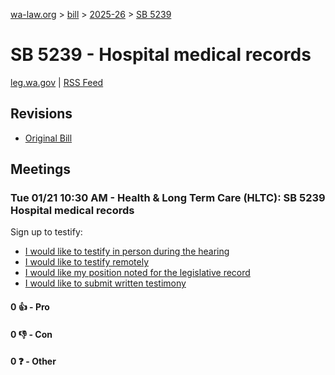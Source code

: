 [wa-law.org](/) > [bill](/bill/) > [2025-26](/bill/2025-26/) > [SB 5239](/bill/2025-26/sb/5239/)

# SB 5239 - Hospital medical records
[leg.wa.gov](https://app.leg.wa.gov/billsummary?BillNumber=5239&Year=2025&Initiative=false) | [RSS Feed](./rss.xml)

## Revisions
* [Original Bill](1/)

## Meetings
### Tue 01/21 10:30 AM - Health & Long Term Care (HLTC): SB 5239 Hospital medical records
Sign up to testify:
* [I would like to testify in person during the hearing](https://app.leg.wa.gov/csi/Testifier/Add?chamber=House&mId=32486&aId=161763&caId=24748&tId=1)
* [I would like to testify remotely](https://app.leg.wa.gov/csi/Testifier/Add?chamber=House&mId=32486&aId=161763&caId=24748&tId=2)
* [I would like my position noted for the legislative record](https://app.leg.wa.gov/csi/Testifier/Add?chamber=House&mId=32486&aId=161763&caId=24748&tId=3)
* [I would like to submit written testimony](https://app.leg.wa.gov/csi/Testifier/Add?chamber=House&mId=32486&aId=161763&caId=24748&tId=4)

#### 0 👍 - Pro

#### 0 👎 - Con

#### 0 ❓ - Other
